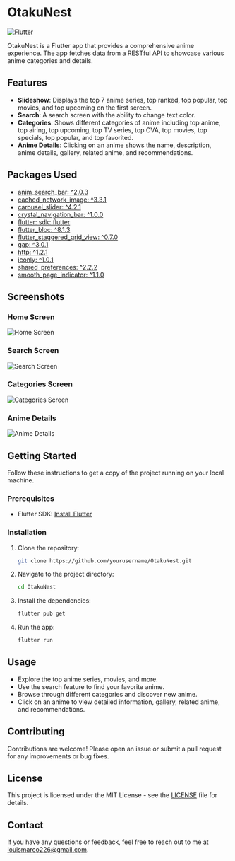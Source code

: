 
# OtakuNest

[![Flutter](https://img.shields.io/badge/Flutter-%2302569B.svg?style=for-the-badge&logo=Flutter&logoColor=white)](https://flutter.dev/)

OtakuNest is a Flutter app that provides a comprehensive anime experience. The app fetches data from a RESTful API to showcase various anime categories and details.

## Features

- **Slideshow**: Displays the top 7 anime series, top ranked, top popular, top movies, and top upcoming on the first screen.
- **Search**: A search screen with the ability to change text color.
- **Categories**: Shows different categories of anime including top anime, top airing, top upcoming, top TV series, top OVA, top movies, top specials, top popular, and top favorited.
- **Anime Details**: Clicking on an anime shows the name, description, anime details, gallery, related anime, and recommendations.

## Packages Used

- [anim_search_bar: ^2.0.3](https://pub.dev/packages/anim_search_bar)
- [cached_network_image: ^3.3.1](https://pub.dev/packages/cached_network_image)
- [carousel_slider: ^4.2.1](https://pub.dev/packages/carousel_slider)
- [crystal_navigation_bar: ^1.0.0](https://pub.dev/packages/crystal_navigation_bar)
- [flutter: sdk: flutter](https://flutter.dev/)
- [flutter_bloc: ^8.1.3](https://pub.dev/packages/flutter_bloc)
- [flutter_staggered_grid_view: ^0.7.0](https://pub.dev/packages/flutter_staggered_grid_view)
- [gap: ^3.0.1](https://pub.dev/packages/gap)
- [http: ^1.2.1](https://pub.dev/packages/http)
- [iconly: ^1.0.1](https://pub.dev/packages/iconly)
- [shared_preferences: ^2.2.2](https://pub.dev/packages/shared_preferences)
- [smooth_page_indicator: ^1.1.0](https://pub.dev/packages/smooth_page_indicator)

## Screenshots

### Home Screen
![Home Screen](screenshots/home_screen.png)

### Search Screen
![Search Screen](screenshots/search_screen.png)

### Categories Screen
![Categories Screen](screenshots/categories_screen.png)

### Anime Details
![Anime Details](screenshots/anime_details.png)

## Getting Started

Follow these instructions to get a copy of the project running on your local machine.

### Prerequisites

- Flutter SDK: [Install Flutter](https://flutter.dev/docs/get-started/install)

### Installation

1. Clone the repository:
   ```bash
   git clone https://github.com/yourusername/OtakuNest.git
   ```
2. Navigate to the project directory:
   ```bash
   cd OtakuNest
   ```
3. Install the dependencies:
   ```bash
   flutter pub get
   ```
4. Run the app:
   ```bash
   flutter run
   ```

## Usage

- Explore the top anime series, movies, and more.
- Use the search feature to find your favorite anime.
- Browse through different categories and discover new anime.
- Click on an anime to view detailed information, gallery, related anime, and recommendations.

## Contributing

Contributions are welcome! Please open an issue or submit a pull request for any improvements or bug fixes.

## License

This project is licensed under the MIT License - see the [LICENSE](LICENSE) file for details.

## Contact

If you have any questions or feedback, feel free to reach out to me at [louismarco226@gmail.com](mailto:louismarco226@gmail.com).
